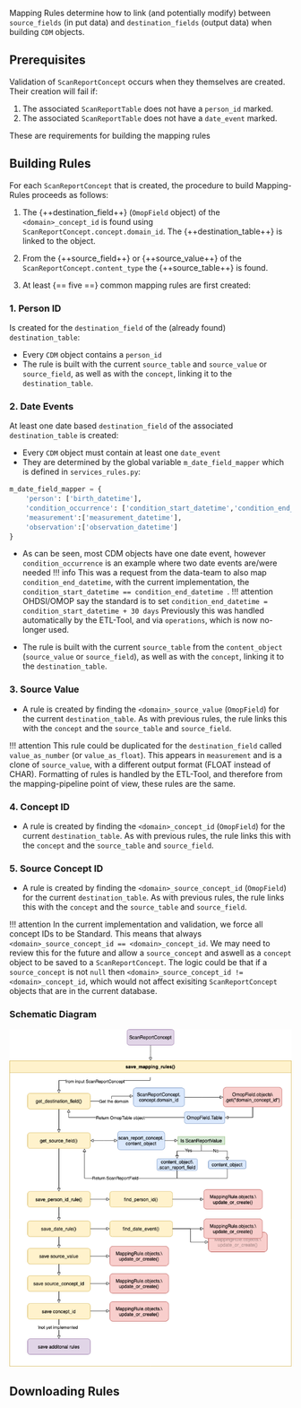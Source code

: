 Mapping Rules determine how to link (and potentially modify) between `source_fields` (in
put data) and `destination_fields` (output data) when building `CDM` objects. 

## Prerequisites 

Validation of `ScanReportConcept` occurs when they themselves are created. Their creation will fail if:

1. The associated `ScanReportTable` does not have a `person_id` marked.  
1. The associated `ScanReportTable` does not have a `date_event` marked.

These are requirements for building the mapping rules

## Building Rules

For each `ScanReportConcept` that is created, the procedure to build Mapping-Rules proceeds as follows:

1. The {++destination_field++} (`OmopField` object) of the `<domain>_concept_id` is found using `ScanReportConcept.concept.domain_id`. The {++destination_table++} is linked to the object.

1. From the {++source_field++} or {++source_value++} of the `ScanReportConcept.content_type` the {++source_table++} is found.  

1. At least {== five ==} common mapping rules are first created:

### 1. Person ID
  Is created for the `destination_field` of the (already found) `destination_table`:
  
   *  Every `CDM` object contains a `person_id`  
   *  The rule is built with the current `source_table` and `source_value` or `source_field`, as well as with the `concept`, linking it to the `destination_table`.  


### 2. Date Events
At least one date based `destination_field` of the associated `destination_table` is created:

   * Every `CDM` object must contain at least one `date_event`    
   * They are determined by the global variable `m_date_field_mapper` which is defined in `services_rules.py`:      
```python
m_date_field_mapper = {
    'person': ['birth_datetime'],
    'condition_occurrence': ['condition_start_datetime','condition_end_datetime'],
    'measurement':['measurement_datetime'],
    'observation':['observation_datetime']
}
```
   * As can be seen, most CDM objects have one date event, however `condition_occurrence` is an example where two date events are/were needed
!!! info
    This was a request from the data-team to also map `condition_end_datetime`, with the current implementation, the `condition_start_datetime == condition_end_datetime `.
!!! attention
    OHDSI/OMOP say the standard is to set `condition_end_datetime = condition_start_datetime + 30 days`
    Previously this was handled automatically by the ETL-Tool, and via `operations`, which is now no-longer used.


  *  The rule is built with the current `source_table` from the `content_object` (`source_value` or `source_field`), as well as with the `concept`, linking it to the `destination_table`.

### 3. Source Value

   * A rule is created by finding the `<domain>_source_value` (`OmopField`) for the current `destination_table`. As with previous rules, the rule links this with the `concept` and the `source_table` and `source_field`.

!!! attention 
    This rule could be duplicated for the `destination_field` called `value_as_number` (or `value_as_float`). This appears in `measurement` and is a clone of `source_value`, with a different output format (FLOAT instead of CHAR). Formatting of rules is handled by the ETL-Tool, and therefore from the mapping-pipeline point of view, these rules are the same.

### 4. Concept ID

   * A rule is created by finding the `<domain>_concept_id` (`OmopField`) for the current `destination_table`. As with previous rules, the rule links this with the `concept` and the `source_table` and `source_field`.


### 5. Source Concept ID

   * A rule is created by finding the `<domain>_source_concept_id` (`OmopField`) for the current `destination_table`. As with previous rules, the rule links this with the `concept` and the `source_table` and `source_field`.

!!! attention
    In the current implementation and validation, we force all concept IDs to be Standard. This means that always `<domain>_source_concept_id == <domain>_concept_id`. We may need to review this for the future and allow a `source_concept` and aswell as a `concept` object to be saved to a `ScanReportConcept`. The logic could be that if a `source_concept` is not `null` then `<domain>_source_concept_id != <domain>_concept_id`, which would not affect exisiting `ScanReportConcept` objects that are in the current database.





### Schematic Diagram
![](images/save_mapping_rules.png)

## Downloading Rules